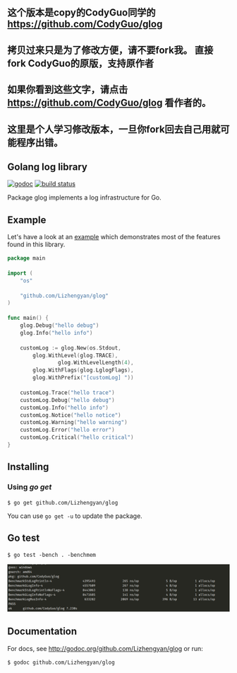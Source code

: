 ## 这个版本是copy的CodyGuo同学的 https://github.com/CodyGuo/glog
## 拷贝过来只是为了修改方便，请不要fork我。 直接fork CodyGuo的原版，支持原作者
## 如果你看到这些文字，请点击 https://github.com/CodyGuo/glog 看作者的。
## 这里是个人学习修改版本，一旦你fork回去自己用就可能程序出错。 


## Golang log library

[![godoc](http://img.shields.io/badge/godoc-reference-blue.svg?style=flat)](https://godoc.org/github.com/Lizhengyan/glog) [![build status](https://img.shields.io/travis/Lizhengyan/glog/master.svg?style=flat-square)](https://travis-ci.org/Lizhengyan/glog)

Package glog implements a log infrastructure for Go.

## Example

Let's have a look at an [example](examples/main.go) which demonstrates most
of the features found in this library.

```go
package main

import (
	"os"

	"github.com/Lizhengyan/glog"
)

func main() {
	glog.Debug("hello debug")
	glog.Info("hello info")

	customLog := glog.New(os.Stdout,
		glog.WithLevel(glog.TRACE),
                glog.WithLevelLength(4),
		glog.WithFlags(glog.LglogFlags),
		glog.WithPrefix("[customLog] "))

	customLog.Trace("hello trace")
	customLog.Debug("hello debug")
	customLog.Info("hello info")
	customLog.Notice("hello notice")
	customLog.Warning("hello warning")
	customLog.Error("hello error")
	customLog.Critical("hello critical")
}
```

## Installing

### Using *go get*
    $ go get github.com/Lizhengyan/glog

You can use `go get -u` to update the package.

## Go test
    $ go test -bench . -benchmem
    
![image](<doc/benchmem.png>)

## Documentation

For docs, see http://godoc.org/github.com/Lizhengyan/glog or run:

    $ godoc github.com/Lizhengyan/glog
